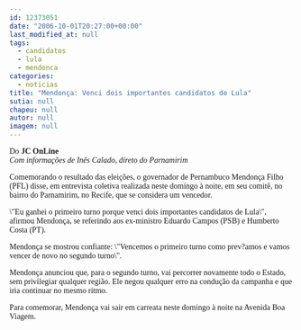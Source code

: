 ```yaml
---
id: 12373051
date: "2006-10-01T20:27:00+00:00"
last_modified_at: null
tags:
  - candidatos
  - lula
  - mendonca
categories:
  - noticias
title: "Mendonça: Venci dois importantes candidatos de Lula"
sutia: null
chapeu: null
autor: null
imagem: null
---
```

<p><FONT face=\"Franklin Gothic Medium\"></p>
<p><P><FONT face=Verdana>Do<STRONG> JC OnLine</STRONG></FONT><BR><I><FONT face=Verdana>Com informações de Inês Calado, direto do Parnamirim</FONT></P></I></p>
<p><P><FONT face=Verdana>Comemorando o resultado das eleições, o governador de Pernambuco Mendonça Filho (PFL) disse, em entrevista coletiva realizada neste domingo à noite, em seu comitê, no bairro do Parnamirim, no Recife, que se considera um vencedor.</FONT></P></p>
<p><P><FONT face=Verdana>\"Eu ganhei o primeiro turno porque venci dois importantes candidatos de Lula\", afirmou Mendonça, se referindo aos ex-ministro Eduardo Campos (PSB) e Humberto Costa (PT).</FONT></P></p>
<p><P><FONT face=Verdana>Mendonça se mostrou confiante: \"Vencemos o primeiro turno como prev?amos e vamos vencer de novo no segundo turno\".</FONT></P></p>
<p><P><FONT face=Verdana>Mendonça anunciou que, para o segundo turno, vai percorrer novamente todo o Estado, sem privilegiar qualquer região. Ele negou qualquer erro na condução da campanha e que iria continuar no mesmo ritmo.</FONT></P></p>
<p><P><FONT face=Verdana>Para comemorar, Mendonça vai sair em carreata neste domingo à noite na Avenida Boa Viagem.</FONT></P></FONT> </p>
